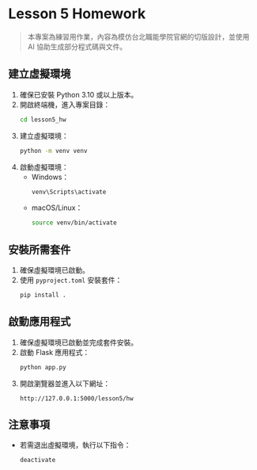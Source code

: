 # Lesson 5 Homework

> 本專案為練習用作業，內容為模仿台北職能學院官網的切版設計，並使用 AI 協助生成部分程式碼與文件。

## 建立虛擬環境
1. 確保已安裝 Python 3.10 或以上版本。
2. 開啟終端機，進入專案目錄：
   ```cmd
   cd lesson5_hw
   ```
3. 建立虛擬環境：
   ```cmd
   python -m venv venv
   ```
4. 啟動虛擬環境：
   - Windows：
     ```cmd
     venv\Scripts\activate
     ```    
   - macOS/Linux：
     ```bash
     source venv/bin/activate
     ```

## 安裝所需套件
1. 確保虛擬環境已啟動。
2. 使用 `pyproject.toml` 安裝套件：
   ```cmd
   pip install .
   ```

## 啟動應用程式
1. 確保虛擬環境已啟動並完成套件安裝。
2. 啟動 Flask 應用程式：
   ```cmd
   python app.py
   ```
3. 開啟瀏覽器並進入以下網址：
   ```
   http://127.0.0.1:5000/lesson5/hw
   ```

## 注意事項
- 若需退出虛擬環境，執行以下指令：
  ```cmd
  deactivate
  ```
